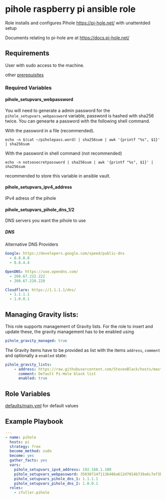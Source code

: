 # pihole raspberry pi ansible role

Role installs and configures Pihole https://pi-hole.net/ with unattentded setup

Documents relating to pi-hole are at https://docs.pi-hole.net/

## Requirements
User with sudo access to the machine.

other [prerequisites](https://docs.pi-hole.net/main/prerequisites/)

### Required Variables
#### pihole_setupvars_webpassword
You will need to generate a admin password for the `pihole_setupvars_webpassword` variable, password is hashed with sha256 twice. You can genearte a password with the following shell command.

With the password in a file (recommended).
```shell
echo -n $(cat ~/piholepass.word) | sha256sum | awk '{printf "%s", $1}' | sha256sum
```

With the password in shell command (not recommended)
```shell
echo -n notsosecretpassword | sha256sum | awk '{printf "%s", $1}' | sha256sum
```

recommended to store this variable in ansible vault.

#### pihole_setupvars_ipv4_address
IPv4 adress of the pihole

#### pihole_setupvars_pihole_dns_1/2
DNS servers you want the pihole to use

##### DNS
Alternative DNS Providers
```yaml
Google: https://developers.google.com/speed/public-dns
  - 8.8.8.8
  - 8.8.4.4

OpenDNS: https://use.opendns.com/
  - 208.67.222.222
  - 208.67.220.220

Cloudflare: https://1.1.1.1/dns/
  - 1.1.1.1
  - 1.0.0.1
```

## Managing Gravity lists:

This role supports management of Gravity lists. For the role to insert and update these, the gravity management has to be enabled using

```yaml
pihole_gravity_managed: true
```

The Gravity items have to be provided as list with the items `address`, `comment` and optionally a `enabled` state:

```yaml
pihole_gravity_lists:
    - address: https://raw.githubusercontent.com/StevenBlack/hosts/master/hosts
      comment: Default Pi-Hole block list
      enabled: true
```

## Role Variables
[defaults/main.yml](defaults/main.yml) for default values

## Example Playbook
```yaml
---
- name: pihole
  hosts: pi
  strategy: free
  become_method: sudo
  become: yes
  gather_facts: yes
  vars:
    pihole_setupvars_ipv4_address: 192.168.1.100
    pihole_setupvars_webpassword: 35030714f1136486a612d7014b739a6c7ef3be589bb14b14a3d01f521dd7ef18
    pihole_setupvars_pihole_dns_1: 1.1.1.1
    pihole_setupvars_pihole_dns_2: 1.0.0.1
  roles:
    - zfuller.pihole
```
